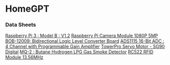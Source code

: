 # HomeGPT



















### Data Sheets
[Raspberry Pi 3 : Model B : V1.2](https://www.distrelec.biz/Web/Downloads/_t/ds/RASPBERRY%20PI%203%20B_eng_tds.pdf)
[Raspberry Pi Camera Module 1080P 5MP](https://cdn.sparkfun.com/datasheets/Dev/RaspberryPi/RPiCamMod2.pdf
)
[BOB-12009: Bidirectional Logic Level Converter Board](http://cdn.sparkfun.com/datasheets/BreakoutBoards/BSS138.pdf
)
[ADS1115 16-Bit ADC : 4 Channel with Programmable Gain Amplifier](https://cdn-shop.adafruit.com/datasheets/ads1115.pdf
)
[TowerPro Servo Motor - SG90 Digital](https://datasheetspdf.com/pdf-file/791970/TowerPro/SG90/1
)
[MQ-2 : Butane Hydrogen LPG Gas Smoke Detector](https://datasheetspdf.com/pdf-file/622943/Hanwei/MQ-2/1
)
[RC522 RFID Module 13.56MHz](https://www.hobbytronics.co.uk/datasheets/sensors/MFRC522.pdf
)

